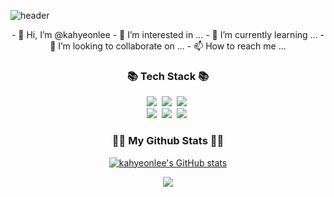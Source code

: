 
![header](https://capsule-render.vercel.app/api?type=wave&color=FFD700&height=200&section=header&text=ka_hyun&animation=scaleIn&fontSize=60&fontAlignY=40)
<div align = "center">
- 👋 Hi, I’m @kahyeonlee
- 👀 I’m interested in ...
- 🌱 I’m currently learning ...
- 💞️ I’m looking to collaborate on ...
- 📫 How to reach me ...
</div>

<h3 align="center">📚 Tech Stack 📚</h3>
<p align="center">
  <img src="https://img.shields.io/badge/Java-007396?style=flat-square&logo=Java&logoColor=white"/></a>&nbsp 
  <img src="https://img.shields.io/badge/Spring-6DB33F?style=flat-square&logo=Spring&logoColor=white"/></a>&nbsp
  <img src="https://img.shields.io/badge/SpringBoot-6DB33F?style=flat-square&logo=SpringBoot&logoColor=white"/></a>&nbsp 
  <br>
  <img src="https://img.shields.io/badge/Mysql-E6B91E?style=flat-square&logo=MySql&logoColor=white"/></a>&nbsp 
  <img src="https://img.shields.io/badge/AWS-232F3E?style=flat-square&logo=AmazonAWS&logoColor=white"/></a>&nbsp 
  <img src="https://img.shields.io/badge/Docker-2496ED?style=flat-square&logo=Docker&logoColor=white"/></a>&nbsp 
</p>



<h3 align="center"> 👩‍💻 My Github Stats 👩‍💻 </h3>
<div align="center">

[![kahyeonlee's GitHub stats](https://github-readme-stats.vercel.app/api?username=kahyeonlee&hide_title=true&show_icons=true&include_all_commits=true&disable_animations=true&theme=great-gatsby)](https://github.com/anuraghazra/github-readme-stats)
</div>

<div align="center">
<a href="https://github.com/kahyeonlee"><img src="https://hits.seeyoufarm.com/api/count/incr/badge.svg?url=https%3A%2F%2Fgithub.com%2Fgjbae1212%2Fhit-counter&count_bg=%23FFD900&title_bg=%23555555&icon=github.svg&icon_color=%23E7E7E7&title=hits&edge_flat=false"/></a>
</div>

